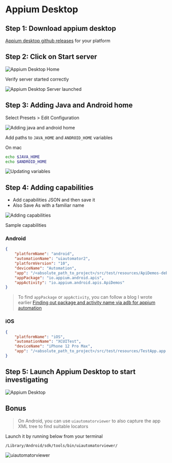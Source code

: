 # Appium Desktop

## Step 1: Download appium desktop

[Appium desktop github releases](https://github.com/appium/appium-desktop/releases/tag/v1.21.0) for
your platform

## Step 2: Click on Start server

![Appium Desktop Home](images/appium-desktop.png)

Verify server started correctly

![Appium Desktop Server launched](images/appium-desktop-server-launched.png)

## Step 3: Adding Java and Android home

Select Presets > Edit Configuration

![Adding java and android home](images/appium-desktop-1-edit-config.png)

Add paths to `JAVA_HOME` and `ANDROID_HOME` variables

On mac

```zsh
echo $JAVA_HOME
echo $ANDROID_HOME
```

![Updating variables](images/appium-desktop-2-set-java-android-home.png)

## Step 4: Adding capabilities

- Add capabilities JSON and then save it
- Also Save As with a familiar name

![Adding capabilities](images/appium-desktop-3-saving-capabilities.png)

Sample capabilities

### Android

```json
{
	"platformName": "android",
	"automationName": "uiautomator2",
	"platformVersion": "10",
	"deviceName": "Automation",
	"app": "/<absolute_path_to_project>/src/test/resources/ApiDemos-debug.apk",
	"appPackage": "io.appium.android.apis",
	"appActivity": "io.appium.android.apis.ApiDemos"
}
```

> To find `appPackage` or `appActivity`, you can follow a blog I wrote earlier
> [Finding out package and activity name via adb for appium automation ](https://automationhacks.io/2020/04/24/finding-out-package-and-activity-name-via-adb-for-appium-automation/)

### iOS

```json
{
	"platformName": "iOS",
	"automationName": "XCUITest",
	"deviceName": "iPhone 12 Pro Max",
	"app": "/<absolute_path_to_project>/src/test/resources/TestApp.app.zip"
}
```

## Step 5: Launch Appium Desktop to start investigating

![Appium Desktop](images/appium-desktop-5-for-your-app.png)

## Bonus

> On Android, you can use `uiautomatorviewer` to also capture the app XML tree to find suitable
> locators

Launch it by running below from your terminal

```zsh
/Library/Android/sdk/tools/bin/uiautomatorviewer/
```

![uiautomatorviewer](images/uiautomatorviewer.png)
